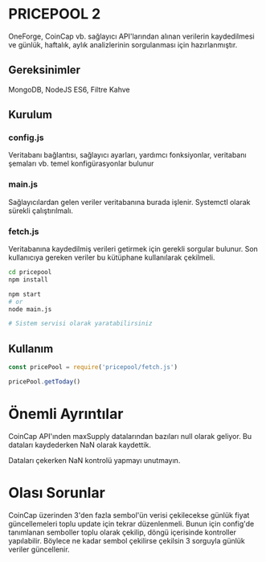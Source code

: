 # PRICEPOOL 2

OneForge, CoinCap vb. sağlayıcı API'larından alınan verilerin kaydedilmesi ve günlük, haftalık, aylık analizlerinin sorgulanması için hazırlanmıştır.

## Gereksinimler

MongoDB, NodeJS ES6, Filtre Kahve

## Kurulum

### config.js
Veritabanı bağlantısı, sağlayıcı ayarları, yardımcı fonksiyonlar, veritabanı şemaları vb. temel konfigürasyonlar bulunur

### main.js 
Sağlayıcılardan gelen veriler veritabanına burada işlenir. Systemctl olarak sürekli çalıştırılmalı.

### fetch.js 
Veritabanına kaydedilmiş verileri getirmek için gerekli sorgular bulunur. Son kullanıcıya gereken veriler bu kütüphane kullanılarak çekilmeli.

```bash
cd pricepool
npm install

npm start
# or 
node main.js

# Sistem servisi olarak yaratabilirsiniz
```

## Kullanım

```js
const pricePool = require('pricepool/fetch.js')

pricePool.getToday()
```

# Önemli Ayrıntılar

CoinCap API'ınden maxSupply datalarından bazıları null olarak geliyor. Bu dataları kaydederken NaN olarak kaydettik. 

Dataları çekerken NaN kontrolü yapmayı unutmayın.

# Olası Sorunlar

CoinCap üzerinden 3'den fazla sembol'ün verisi çekilecekse günlük fiyat güncellemeleri toplu update için tekrar düzenlenmeli. Bunun için config'de tanımlanan semboller toplu olarak çekilip, döngü içerisinde kontroller yapılabilir. Böylece ne kadar sembol çekilirse çekilsin 3 sorguyla günlük veriler güncellenir.

